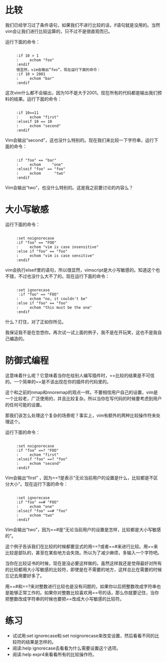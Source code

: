 # 比较

我们已经学习过了条件语句，如果我们不进行比较的话，if语句就是没用的。当然vim会让我们进行比较运算的，只不过不是很直观而已。

运行下面的命令：

<pre><code>
     :if 10 > 1
     :     echom "foo"
     :endif
     很显然，vim会输出“foo”，现在运行下面的命令：
     :if 10 > 2001
     :     echom "bar"
     :endif 
</code></pre>

这次vim什么都不会输出，因为10不是大于2001。现在所有的代码都是输出我们预料的结果。运行下面的命令：
<pre><code>
     :if 10==11
     :     echom "first"
     :elseif 10 == 10
     :     echom "second"
     :endif
</code></pre>

Vim会输出“second”，这也没什么特别的。现在我们来比较一下字符串，运行下面的命令：
<pre><code>
     :if "foo" == "bar"
     :     echom     "one"
     :elseif "foo" == "foo"
     :     echom      "two"
     :endif
</code></pre>

Vim会输出“two”，也没什么特别的。这是我之前要讨论的内容么？
     
# 大小写敏感

运行下面的命令：
<pre><code>
     :set noignorecase
     :if "foo" == "FOO"
     :     echom "vim is case insensitive"
     :else if "foo" == "foo"
     :     echom "vim is case sensitive"
     :endif 
</code></pre>

vim会执行elseif里的语句，所以很显然，vimscript是大小写敏感的。知道这个也不错，不过也没什么大不了的。现在运行下面的命令：
<pre><code>
     :set ignorecase
      :if "foo" == "FOO"
     :     echom "no, it couldn't be"
     :else if "foo" == "foo"
     :     echom "this must be the one"
     :endif      
</code></pre>     

什么？打住，对了正如你所见。

     
我保证我不是在忽悠你。再次试一试上面的例子，我不是在开玩笑，这也不是我自己编造的。

# 防御式编程

这意味着什么呢？它意味着当你在给别人编写插件时，==比较的结果是不可信的。一个简单的==是不该出现在你的插件的代码里的。
     
这个和之前的nmap和nnoremap的观点一样。不要相信用户自己的设置，vim是一个比较老，广泛使用的，并且比较复杂。所以当你在写代码的时候要考虑到用户的任何可能的设置。

那我们该怎么处理这个复杂的场景呢？事实上，vim有额外的两种比较操作符来处理这个。

运行下面的命令：
<pre><code>
     :set noignorecase
     :if "foo" ==? "FOO"
     :     echom "first"
     :elseif "foo" ==? "foo"
     :     echom "second"
     :endif
</code></pre>

Vim会输出“first” ，因为==?是表示“无论当前用户的设置是什么，比较都是不区分大小”。现在运行下面的命令：
<pre><code>
     :set ignorecase
     :if "foo" ==# "FOO"
     :     echom "one"
     :elseif "foo" ==# "foo"
     :     echom "two"
     :endif
</code></pre>

Vim会输出“two”，因为==#是“无论当前用户的设置是怎样，比较都是大小写敏感的”。
     
这个例子告诉我们在比较的时候都要显式的用==?或者==#来进行比较。用==来比较是部队的，甚至在某些地方会失效。所以为了减少麻烦，多输入一个字符吧。
     
当你在比较证书的时候，现在是没必要这样做的。虽然这样我还是觉得最好对所有的比较都用大小写敏感的比较符，即使是在不需要的地方，这样总比在需要的时候忘记去用要好多了。

用==#和==?来对整数进行比较也是没有问题的，如果你以后把整数改成字符串也是能够正常工作的。如果你对整数比较喜欢用==号的话，那么你就要记住，当你把整数改成字符串的时候也要把==改成大小写敏感的比较符。

# 练习

- 试试用:set ignorecase和:set noignorecase来改变设置，然后看看不同的比较符的结果是怎样的。
- 阅读:help ignorecase去看看为什么需要设置这个选项。
- 阅读:help expr4来看看所有的比较操作符。
